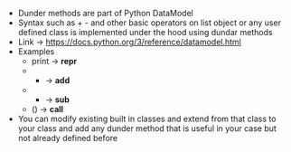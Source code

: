 - Dunder methods are part of Python DataModel
- Syntax such as + - and other basic operators on list object or any user defined class is implemented under the hood using dundar methods
- Link -> https://docs.python.org/3/reference/datamodel.html
- Examples 
    - print -> __repr__
    - + -> __add__
    - - -> __sub__
    - () -> __call__
- You can modify existing built in classes and extend from that class to your class and add any dunder method that is useful in your case but not already defined before